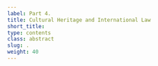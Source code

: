 ```yaml
---
label: Part 4.
title: Cultural Heritage and International Law
short_title:
type: contents
class: abstract
slug: .
weight: 40
---
```

